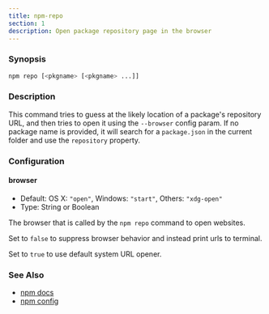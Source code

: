 ```yaml
---
title: npm-repo
section: 1
description: Open package repository page in the browser
---
```


### Synopsis

```bash
npm repo [<pkgname> [<pkgname> ...]]
```

### Description

This command tries to guess at the likely location of a package's
repository URL, and then tries to open it using the `--browser` config
param. If no package name is provided, it will search for a `package.json`
in the current folder and use the `repository` property.

### Configuration

#### browser

- Default: OS X: `"open"`, Windows: `"start"`, Others: `"xdg-open"`
- Type: String or Boolean

The browser that is called by the `npm repo` command to open websites.

Set to `false` to suppress browser behavior and instead print urls to
terminal.

Set to `true` to use default system URL opener.

### See Also

- [npm docs](/commands/npm-docs)
- [npm config](/commands/npm-config)
